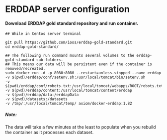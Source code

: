 # ERDDAP server configuration

#### Download ERDDAP gold standard repository and run container.

```
## While in Centos server terminal

git pull https://github.com/ioos/erddap-gold-standard.git
cd erddap-gold-standard/

## The following run command mounts several volumes to the erddap-gold-standard sub-folders.
## This means our data will be persistent even if the container is removed/recreated.
sudo docker run -d -p 8080:8080 --restart=unless-stopped --name erddap 
-v $(pwd)/erddap/conf/setenv.sh:/usr/local/tomcat/bin/setenv.sh 
-v $(pwd)/erddap/conf/robots.txt:/usr/local/tomcat/webapps/ROOT/robots.txt 
-v $(pwd)/erddap/content:/usr/local/tomcat/content/erddap 
-v $(pwd)/erddap/data:/erddapData 
-v $(pwd)/datasets:/datasets 
-v /tmp/:/usr/local/tomcat/temp/ axiom/docker-erddap:1.82
```

##### Note:
The data will take a few minutes at the least to populate when you rebuild the container as it processes each dataset.
